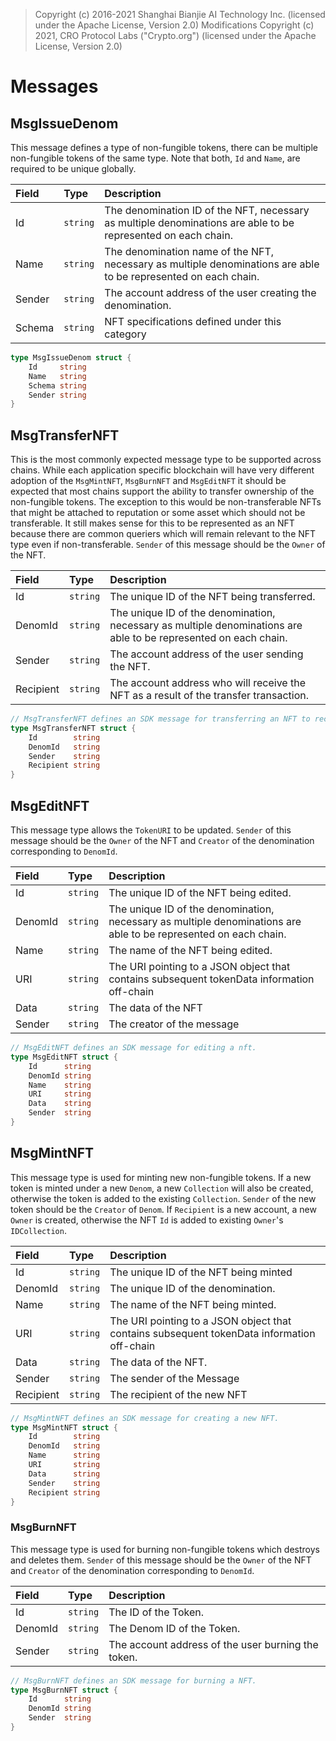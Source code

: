> Copyright (c) 2016-2021 Shanghai Bianjie AI Technology Inc. (licensed under the Apache License, Version 2.0)
> Modifications Copyright (c) 2021, CRO Protocol Labs ("Crypto.org") (licensed under the Apache License, Version 2.0)

# Messages

## MsgIssueDenom

This message defines a type of non-fungible tokens, there can be multiple non-fungible tokens of the same type. Note
that both, `Id` and `Name`, are required to be unique globally.

| **Field** | **Type** | **Description**                                                                                                 |
| :-------- | :------- | :-------------------------------------------------------------------------------------------------------------- |
| Id        | `string` | The denomination ID of the NFT, necessary as multiple denominations are able to be represented on each chain.   |
| Name      | `string` | The denomination name of the NFT, necessary as multiple denominations are able to be represented on each chain. |
| Sender    | `string` | The account address of the user creating the denomination.                                                      |
| Schema    | `string` | NFT specifications defined under this category                                                                  |

```go
type MsgIssueDenom struct {
    Id     string
    Name   string
    Schema string
    Sender string
}
```

## MsgTransferNFT

This is the most commonly expected message type to be supported across chains. While each application specific
blockchain will have very different adoption of the `MsgMintNFT`, `MsgBurnNFT` and `MsgEditNFT` it should be expected
that most chains support the ability to transfer ownership of the non-fungible tokens. The exception to this would be
non-transferable NFTs that might be attached to reputation or some asset which should not be transferable. It still
makes sense for this to be represented as an NFT because there are common queriers which will remain relevant to the NFT
type even if non-transferable. `Sender` of this message should be the `Owner` of the NFT.

| **Field** | **Type** | **Description**                                                                                                  |
| :-------- | :------- | :--------------------------------------------------------------------------------------------------------------- |
| Id        | `string` | The unique ID of the NFT being transferred.                                                                      |
| DenomId   | `string` | The unique ID of the denomination, necessary as multiple denominations are able to be represented on each chain. |
| Sender    | `string` | The account address of the user sending the NFT.                                                                 |
| Recipient | `string` | The account address who will receive the NFT as a result of the transfer transaction.                            |

```go
// MsgTransferNFT defines an SDK message for transferring an NFT to recipient.
type MsgTransferNFT struct {
    Id        string
    DenomId   string
    Sender    string
    Recipient string
}
```

## MsgEditNFT

This message type allows the `TokenURI` to be updated. `Sender` of this message should be the `Owner` of the NFT and
`Creator` of the denomination corresponding to `DenomId`.

| **Field** | **Type** | **Description**                                                                                                  |
| :-------- | :------- | :--------------------------------------------------------------------------------------------------------------- |
| Id        | `string` | The unique ID of the NFT being edited.                                                                           |
| DenomId   | `string` | The unique ID of the denomination, necessary as multiple denominations are able to be represented on each chain. |
| Name      | `string` | The name of the NFT being edited.                                                                                |
| URI       | `string` | The URI pointing to a JSON object that contains subsequent tokenData information off-chain                       |
| Data      | `string` | The data of the NFT                                                                                              |
| Sender    | `string` | The creator of the message                                                                                       |

```go
// MsgEditNFT defines an SDK message for editing a nft.
type MsgEditNFT struct {
    Id      string
    DenomId string
    Name    string
    URI     string
    Data    string
    Sender  string
}
```

## MsgMintNFT

This message type is used for minting new non-fungible tokens. If a new token is minted under a new `Denom`, a new
`Collection` will also be created, otherwise the token is added to the existing `Collection`. `Sender` of the new token
should be the `Creator` of `Denom`. If `Recipient` is a new account, a new `Owner` is created, otherwise the NFT `Id` is
added to existing `Owner`'s `IDCollection`.

| **Field** | **Type** | **Description**                                                                            |
| :-------- | :------- | :----------------------------------------------------------------------------------------- |
| Id        | `string` | The unique ID of the NFT being minted                                                      |
| DenomId   | `string` | The unique ID of the denomination.                                                         |
| Name      | `string` | The name of the NFT being minted.                                                          |
| URI       | `string` | The URI pointing to a JSON object that contains subsequent tokenData information off-chain |
| Data      | `string` | The data of the NFT.                                                                       |
| Sender    | `string` | The sender of the Message                                                                  |
| Recipient | `string` | The recipient of the new NFT                                                                |

```go
// MsgMintNFT defines an SDK message for creating a new NFT.
type MsgMintNFT struct {
    Id        string
    DenomId   string
    Name      string
    URI       string
    Data      string
    Sender    string
    Recipient string
}
```

### MsgBurnNFT

This message type is used for burning non-fungible tokens which destroys and deletes them. `Sender` of this message
should be the `Owner` of the NFT and `Creator` of the denomination corresponding to `DenomId`.

| **Field** | **Type** | **Description**                                    |
| :-------- | :------- | :------------------------------------------------- |
| Id        | `string` | The ID of the Token.                               |
| DenomId   | `string` | The Denom ID of the Token.                         |
| Sender    | `string` | The account address of the user burning the token. |

```go
// MsgBurnNFT defines an SDK message for burning a NFT.
type MsgBurnNFT struct {
    Id      string
    DenomId string
    Sender  string
}
```

